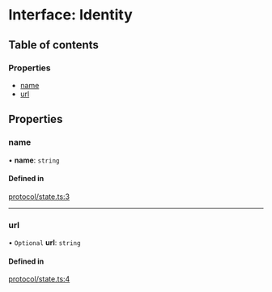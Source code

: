 # Interface: Identity

## Table of contents

### Properties

- [name](Identity.md#name)
- [url](Identity.md#url)

## Properties

### name

• **name**: `string`

#### Defined in

[protocol/state.ts:3](https://gitlab.com/i3-market/code/wp3/t3.2/i3m-wallet-monorepo/-/blob/59ecfa8/packages/wallet-protocol/src/ts/protocol/state.ts#L3)

___

### url

• `Optional` **url**: `string`

#### Defined in

[protocol/state.ts:4](https://gitlab.com/i3-market/code/wp3/t3.2/i3m-wallet-monorepo/-/blob/59ecfa8/packages/wallet-protocol/src/ts/protocol/state.ts#L4)
